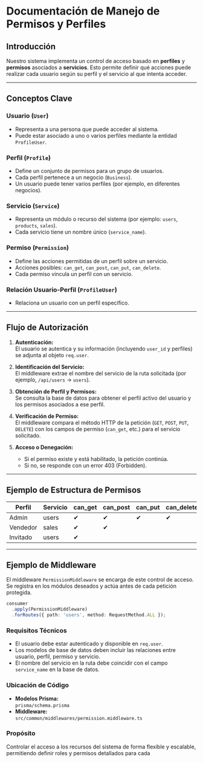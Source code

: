 # Documentación de Manejo de Permisos y Perfiles

## Introducción

Nuestro sistema implementa un control de acceso basado en **perfiles** y **permisos** asociados a **servicios**. Esto permite definir qué acciones puede realizar cada usuario según su perfil y el servicio al que intenta acceder.

---

## Conceptos Clave

### Usuario (`User`)
- Representa a una persona que puede acceder al sistema.
- Puede estar asociado a uno o varios perfiles mediante la entidad `ProfileUser`.

### Perfil (`Profile`)
- Define un conjunto de permisos para un grupo de usuarios.
- Cada perfil pertenece a un negocio (`Business`).
- Un usuario puede tener varios perfiles (por ejemplo, en diferentes negocios).

### Servicio (`Service`)
- Representa un módulo o recurso del sistema (por ejemplo: `users`, `products`, `sales`).
- Cada servicio tiene un nombre único (`service_name`).

### Permiso (`Permission`)
- Define las acciones permitidas de un perfil sobre un servicio.
- Acciones posibles: `can_get`, `can_post`, `can_put`, `can_delete`.
- Cada permiso vincula un perfil con un servicio.

### Relación Usuario-Perfil (`ProfileUser`)
- Relaciona un usuario con un perfil específico.

---

## Flujo de Autorización

1. **Autenticación:**  
   El usuario se autentica y su información (incluyendo `user_id` y perfiles) se adjunta al objeto `req.user`.

2. **Identificación del Servicio:**  
   El middleware extrae el nombre del servicio de la ruta solicitada (por ejemplo, `/api/users` → `users`).

3. **Obtención de Perfil y Permisos:**  
   Se consulta la base de datos para obtener el perfil activo del usuario y los permisos asociados a ese perfil.

4. **Verificación de Permiso:**  
   El middleware compara el método HTTP de la petición (`GET`, `POST`, `PUT`, `DELETE`) con los campos de permiso (`can_get`, etc.) para el servicio solicitado.

5. **Acceso o Denegación:**  
   - Si el permiso existe y está habilitado, la petición continúa.
   - Si no, se responde con un error 403 (Forbidden).

---

## Ejemplo de Estructura de Permisos

| Perfil      | Servicio | can_get | can_post | can_put | can_delete |
|-------------|----------|---------|----------|---------|------------|
| Admin       | users    |   ✔     |    ✔     |   ✔     |     ✔      |
| Vendedor    | sales    |   ✔     |    ✔     |         |            |
| Invitado    | users    |   ✔     |          |         |            |

---

## Ejemplo de Middleware

El middleware `PermissionMiddleware` se encarga de este control de acceso.  
Se registra en los módulos deseados y actúa antes de cada petición protegida.

```typescript
consumer
  .apply(PermissionMiddleware)
  .forRoutes({ path: 'users', method: RequestMethod.ALL });
```

### Requisitos Técnicos

- El usuario debe estar autenticado y disponible en `req.user`.
- Los modelos de base de datos deben incluir las relaciones entre usuario, perfil, permiso y servicio.
- El nombre del servicio en la ruta debe coincidir con el campo `service_name` en la base de datos.

### Ubicación de Código

- **Modelos Prisma:**  
  `prisma/schema.prisma`
- **Middleware:**  
  `src/common/middlewares/permission.middleware.ts`

### Propósito

Controlar el acceso a los recursos del sistema de forma flexible y escalable, permitiendo definir roles y permisos detallados para cada